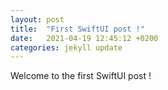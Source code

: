 ```yaml
---
layout: post
title:  "First SwiftUI post !"
date:   2021-04-19 12:45:12 +0200
categories: jekyll update
---
```

Welcome to the first SwiftUI post !